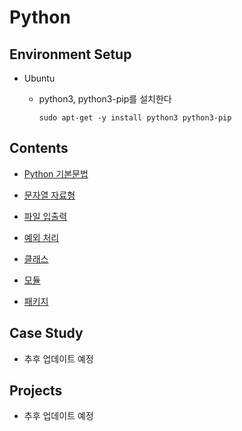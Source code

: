 # Python

## Environment Setup

- Ubuntu

    - python3, python3-pip를 설치한다

        ```
        sudo apt-get -y install python3 python3-pip
        ```

## Contents

- [Python 기본문법](basics/grammar.md)

- [문자열 자료형](basics/string.md)

- [파일 입출력](basics/file_input_output.md)

- [예외 처리](basics/exception.md)

- [클래스](basics/class.md)

- [모듈](basics/module.md)

- [패키지](basics/package.md)

## Case Study

- 추후 업데이트 예정

## Projects

- 추후 업데이트 예정
